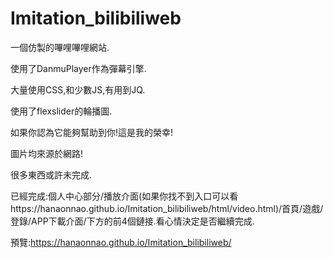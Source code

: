 # Imitation_bilibiliweb
一個仿製的嗶哩嗶哩網站.

使用了DanmuPlayer作為彈幕引擎.

大量使用CSS,和少數JS,有用到JQ.

使用了flexslider的輪播圖.

如果你認為它能夠幫助到你!這是我的榮幸!

圖片均來源於網路!

很多東西或許未完成.

已經完成:個人中心部分/播放介面(如果你找不到入口可以看https://hanaonnao.github.io/Imitation_bilibiliweb/html/video.html)/首頁/遊戲/登錄/APP下載介面/下方的前4個鏈接.看心情決定是否繼續完成.

預覽:https://hanaonnao.github.io/Imitation_bilibiliweb/
